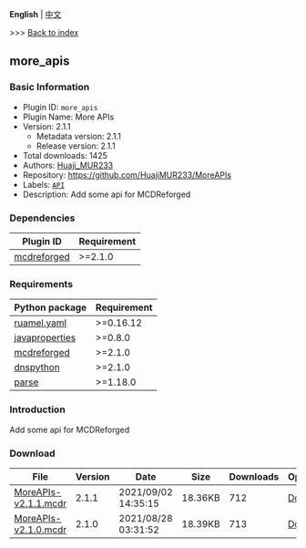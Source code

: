 **English** | [中文](readme-zh_cn.md)

\>\>\> [Back to index](/readme.md)

## more_apis

### Basic Information

- Plugin ID: `more_apis`
- Plugin Name: More APIs
- Version: 2.1.1
  - Metadata version: 2.1.1
  - Release version: 2.1.1
- Total downloads: 1425
- Authors: [Huaji_MUR233](https://github.com/HuajiMUR233)
- Repository: https://github.com/HuajiMUR233/MoreAPIs
- Labels: [`API`](/labels/api/readme.md)
- Description: Add some api for MCDReforged

### Dependencies

| Plugin ID | Requirement |
| --- | --- |
| [mcdreforged](https://github.com/Fallen-Breath/MCDReforged) | \>=2.1.0 |

### Requirements

| Python package | Requirement |
| --- | --- |
| [ruamel.yaml](https://pypi.org/project/ruamel.yaml) | \>=0.16.12 |
| [javaproperties](https://pypi.org/project/javaproperties) | \>=0.8.0 |
| [mcdreforged](https://pypi.org/project/mcdreforged) | \>=2.1.0 |
| [dnspython](https://pypi.org/project/dnspython) | \>=2.1.0 |
| [parse](https://pypi.org/project/parse) | \>=1.18.0 |

### Introduction

Add some api for MCDReforged

### Download

| File | Version | Date | Size | Downloads | Operations |
| --- | --- | --- | --- | --- | --- |
| [MoreAPIs-v2.1.1.mcdr](https://github.com/HuajiMUR233/MoreAPIs/releases/tag/2.1.1) | 2.1.1 | 2021/09/02 14:35:15 | 18.36KB | 712 | [Download](https://github.com/HuajiMUR233/MoreAPIs/releases/download/2.1.1/MoreAPIs-v2.1.1.mcdr) |
| [MoreAPIs-v2.1.0.mcdr](https://github.com/HuajiMUR233/MoreAPIs/releases/tag/2.1.0) | 2.1.0 | 2021/08/28 03:31:52 | 18.39KB | 713 | [Download](https://github.com/HuajiMUR233/MoreAPIs/releases/download/2.1.0/MoreAPIs-v2.1.0.mcdr) |

